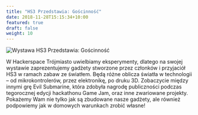 ```yaml
---
title: "HS3 Przedstawia: Gościnność"
date: 2018-11-28T15:15:34+10:00
featured: true
draft: false
weight: 10
---
```


![Wystawa HS3 Przedstawia: Gościnność](/images/exhibitions/strefa-goscinnosci.webp)

W Hackerspace Trójmiasto uwielbiamy eksperymenty, dlatego na swojej wystawie zaprezentujemy gadżety stworzone przez członków i przyjaciół HS3 w ramach zabaw ze światłem. Będą różne oblicza światła w technologii – od mikrokontrolerów, przez elektronikę, po druku 3D. Zobaczycie między innymi grę Evil Submarine, która zdobyła nagrodę publiczności podczas tegorocznej edycji hackathonu Game Jam, oraz inne zwariowane projekty. Pokażemy Wam nie tylko jak są zbudowane nasze gadżety, ale również podpowiemy jak w domowych warunkach zrobić własne!
